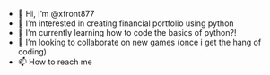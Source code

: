 - 👋 Hi, I’m @xfront877
- 👀 I’m interested in creating financial portfolio using python
- 🌱 I’m currently learning how to code the basics of python?!
- 💞️ I’m looking to collaborate on new games (once i get the hang of coding)
- 📫 How to reach me 

<!---
xfront877/xfront877 is a ✨ special ✨ repository because its `README.md` (this file) appears on your GitHub profile.
You can click the Preview link to take a look at your changes.
--->

